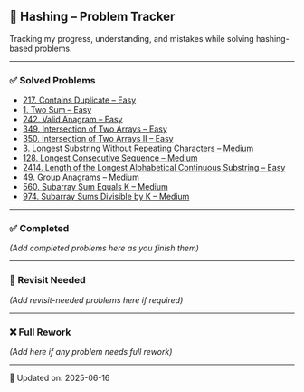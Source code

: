 ## 🔗 Hashing – Problem Tracker  
Tracking my progress, understanding, and mistakes while solving hashing-based problems.

---

### ✅ Solved Problems
- [217. Contains Duplicate – Easy](https://leetcode.com/problems/contains-duplicate/)
- [1. Two Sum – Easy](https://leetcode.com/problems/two-sum/)
- [242. Valid Anagram – Easy](https://leetcode.com/problems/valid-anagram/)
- [349. Intersection of Two Arrays – Easy](https://leetcode.com/problems/intersection-of-two-arrays/)
- [350. Intersection of Two Arrays II – Easy](https://leetcode.com/problems/intersection-of-two-arrays-ii/)
- [3. Longest Substring Without Repeating Characters – Medium](https://leetcode.com/problems/longest-substring-without-repeating-characters/)
- [128. Longest Consecutive Sequence – Medium](https://leetcode.com/problems/longest-consecutive-sequence/)
- [2414. Length of the Longest Alphabetical Continuous Substring – Easy](https://leetcode.com/problems/length-of-the-longest-alphabetical-continuous-substring/)
- [49. Group Anagrams – Medium](https://leetcode.com/problems/group-anagrams/)
- [560. Subarray Sum Equals K – Medium](https://leetcode.com/problems/subarray-sum-equals-k/)
- [974. Subarray Sums Divisible by K – Medium](https://leetcode.com/problems/subarray-sums-divisible-by-k/)

---

### ✅ Completed
_(Add completed problems here as you finish them)_

---

### 🔁 Revisit Needed
_(Add revisit-needed problems here if required)_

---

### ❌ Full Rework
_(Add here if any problem needs full rework)_

---

📝 Updated on: 2025-06-16
